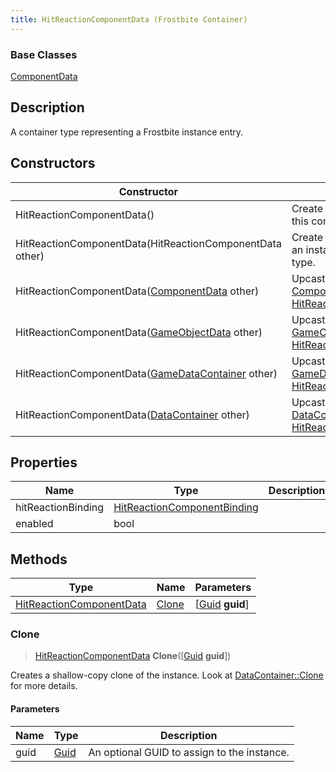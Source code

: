 ```yaml
---
title: HitReactionComponentData (Frostbite Container)
---
```

### Base Classes

[ComponentData](ComponentData)

## Description

A container type representing a Frostbite instance entry.

## Constructors

| Constructor                                                                         | Description                                                                                                                             |
| ----------------------------------------------------------------------------------- | --------------------------------------------------------------------------------------------------------------------------------------- |
| HitReactionComponentData()                                                          | Create a new instance of this container type.                                                                                           |
| HitReactionComponentData(HitReactionComponentData other)                            | Create a reference copy of an instance of the same type.                                                                                |
| HitReactionComponentData([ComponentData](ComponentData) other)                      | Upcast an instance of type [ComponentData](ComponentData) to [HitReactionComponentData](HitReactionComponentData).                      |
| HitReactionComponentData([GameObjectData](GameObjectData) other)                    | Upcast an instance of type [GameObjectData](GameObjectData) to [HitReactionComponentData](HitReactionComponentData).                    |
| HitReactionComponentData([GameDataContainer](GameDataContainer) other)              | Upcast an instance of type [GameDataContainer](GameDataContainer) to [HitReactionComponentData](HitReactionComponentData).              |
| HitReactionComponentData([DataContainer](/vext/ref/cls/shr/datacontainer) other) | Upcast an instance of type [DataContainer](/vext/ref/cls/shr/datacontainer) to [HitReactionComponentData](HitReactionComponentData). |

## Properties

| Name               | Type                                                       | Description |
| ------------------ | ---------------------------------------------------------- | ----------- |
| hitReactionBinding | [HitReactionComponentBinding](HitReactionComponentBinding) |             |
| enabled            | bool                                                       |             |

## Methods

| Type                                                 | Name            | Parameters                                     |
| ---------------------------------------------------- | --------------- | ---------------------------------------------- |
| [HitReactionComponentData](HitReactionComponentData) | [Clone](#clone) | \[[Guid](/vext/ref/cls/shr/guid) **guid**\] |

### Clone

> [HitReactionComponentData](HitReactionComponentData) **Clone**(\[[Guid](/vext/ref/cls/shr/guid) **guid**\])

Creates a shallow-copy clone of the instance. Look at [DataContainer::Clone](/vext/ref/cls/shr/datacontainer#clone) for more details.

#### Parameters

| Name | Type         | Description                                 |
| ---- | ------------ | ------------------------------------------- |
| guid | [Guid](Guid) | An optional GUID to assign to the instance. |
